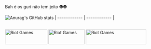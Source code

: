 Bah é os guri não tem jeito 👽👽

![Anurag's GitHub stats](https://github-readme-stats.vercel.app/api?username=anuraghazra&theme=dark&show_icons=true)
| ------------- | ------------- |

<div style="display: inline_block"><br>
  <img align="center" alt="Riot Games" height="50" width="140" src="https://img.shields.io/badge/Riot_Games-D32936?style=for-the-badge&logo=riot-games&logoColor=white">
  <img align="center" alt="Riot Games" height="50" width="120" src="https://img.shields.io/badge/Spotify-1ED760?&style=for-the-badge&logo=spotify&logoColor=white">
  <img align="center" alt="Riot Games" height="50" width="200" src="https://aleen42.github.io/badges/src/mercedes_benz.svg">

</div>
